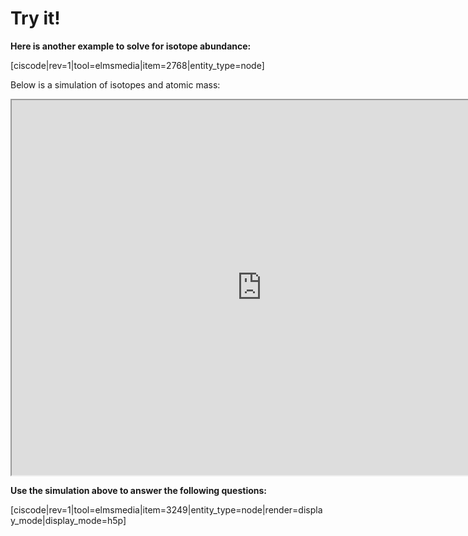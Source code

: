 # Try it!

**Here is another example to solve for isotope abundance:**

[ciscode|rev=1|tool=elmsmedia|item=2768|entity_type=node]


Below is a simulation of isotopes and atomic mass:

<iframe src="https://phet.colorado.edu/sims/html/isotopes-and-atomic-mass/latest/isotopes-and-atomic-mass_en.html" width="800" height="600" scrolling="no" allowfullscreen></iframe>

**Use the simulation above to answer the following questions:**

[ciscode|rev=1|tool=elmsmedia|item=3249|entity_type=node|render=display_mode|display_mode=h5p]

